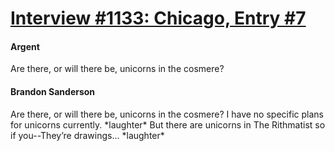 # [Interview #1133: Chicago, Entry #7](https://www.theoryland.com/intvmain.php?i=1133#7)

#### Argent

Are there, or will there be, unicorns in the cosmere?

#### Brandon Sanderson

Are there, or will there be, unicorns in the cosmere? I have no specific plans for unicorns currently. \*laughter\* But there are unicorns in The Rithmatist so if you--They’re drawings… \*laughter\*

